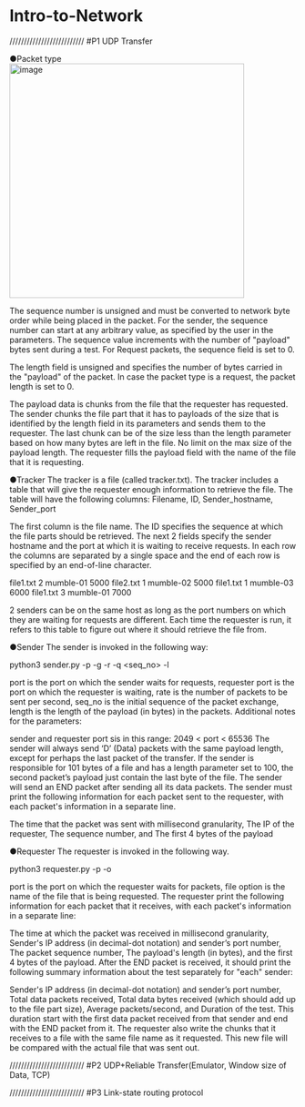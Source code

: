 # Intro-to-Network


//////////////////////////
#P1 UDP Transfer


●Packet type
<img width="412" alt="image" src="https://github.com/ChangjaeHan/Intro-to-Network/assets/83817116/06e823d2-7687-4496-958b-4464228e6562">


The sequence number is unsigned and must be converted to network byte order while being placed in the packet. 
For the sender, the sequence number can start at any arbitrary value, as specified by the user in the parameters. 
The sequence value increments with the number of "payload" bytes sent during a test. 
For Request packets, the sequence field is set to 0.

The length field is unsigned and specifies the number of bytes carried in the "payload" of the packet.
In case the packet type is a request, the packet length is set to 0.

The payload data is chunks from the file that the requester has requested. 
The sender chunks the file part that it has to payloads of the size that is identified by the length field in its parameters and sends them to the requester.
The last chunk can be of the size less than the length parameter based on how many bytes are left in the file.
No limit on the max size of the payload length.
The requester fills the payload field with the name of the file that it is requesting.


●Tracker
The tracker is a file (called tracker.txt). 
The tracker includes a table that will give the requester enough information to retrieve the file.
The table will have the following columns:
   Filename, ID, Sender_hostname, Sender_port

The first column is the file name.
The ID specifies the sequence at which the file parts should be retrieved. 
The next 2 fields specify the sender hostname and the port at which it is waiting to receive requests.
In each row the columns are separated by a single space and the end of each row is specified by an end-of-line character. 

file1.txt 2 mumble-01 5000
file2.txt 1 mumble-02 5000
file1.txt 1 mumble-03 6000
file1.txt 3 mumble-01 7000

2 senders can be on the same host as long as the port numbers on which they are waiting for requests are different.
Each time the requester is run, it refers to this table to figure out where it should retrieve the file from.


●Sender
The sender is invoked in the following way:

   python3 sender.py -p <port> -g <requester port> -r <rate> -q <seq_no> -l <length>

port is the port on which the sender waits for requests,
requester port is the port on which the requester is waiting,
rate is the number of packets to be sent per second,
seq_no is the initial sequence of the packet exchange,
length is the length of the payload (in bytes) in the packets.
Additional notes for the parameters:

sender and requester port sis in this range: 2049 < port < 65536
The sender will always send ‘D’ (Data) packets with the same payload length, except for perhaps the last packet of the transfer.
If the sender is responsible for 101 bytes of a file and has a length parameter set to 100, the second packet’s payload just contain the last byte of the file.
The sender will send an END packet after sending all its data packets.
The sender must print the following information for each packet sent to the requester, with each packet's information in a separate line.

The time that the packet was sent with millisecond granularity,
The IP of the requester,
The sequence number, and
The first 4 bytes of the payload


●Requester
The requester is invoked in the following way.

   python3 requester.py -p <port> -o <file option>

port is the port on which the requester waits for packets,
file option is the name of the file that is being requested.
The requester print the following information for each packet that it receives, with each packet's information in a separate line:

The time at which the packet was received in millisecond granularity,
Sender's IP address (in decimal-dot notation) and sender’s port number,
The packet sequence number,
The payload's length (in bytes), and
the first 4 bytes of the payload.
After the END packet is received, it should print the following summary information about the test separately for "each" sender:

Sender's IP address (in decimal-dot notation) and sender’s port number,
Total data packets received,
Total data bytes received (which should add up to the file part size),
Average packets/second, and
Duration of the test. This duration start with the first data packet received from that sender and end with the END packet from it.
The requester also write the chunks that it receives to a file with the same file name as it requested. This new file will be compared with the actual file that was sent out.





//////////////////////////
#P2 UDP+Reliable Transfer(Emulator, Window size of Data, TCP)





//////////////////////////
#P3 Link-state routing protocol
